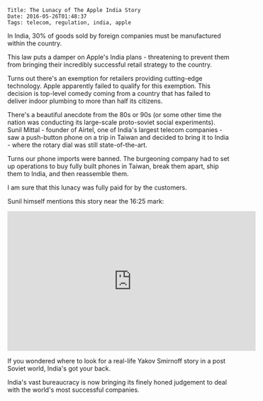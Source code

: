     Title: The Lunacy of The Apple India Story
    Date: 2016-05-26T01:48:37
    Tags: telecom, regulation, india, apple

In India, 30% of goods sold by foreign companies must be manufactured within the country.

This law puts a damper on Apple's India plans - threatening to prevent them from bringing their incredibly successful retail strategy to the country.

Turns out there's an exemption for retailers providing cutting-edge technology. Apple apparently failed to qualify for this exemption. This decision is top-level comedy coming from a country that has failed to deliver indoor plumbing to more than half its citizens.

There's a beautiful anecdote from the 80s or 90s (or some other time the nation was conducting its large-scale proto-soviet social experiments). Sunil Mittal - founder of Airtel, one of India's largest telecom companies - saw a push-button phone on a trip in Taiwan and decided to bring it to India - where the rotary dial was still state-of-the-art.

Turns our phone imports were banned. The burgeoning company had to set up operations to buy fully built phones in Taiwan, break them apart, ship them to India, and then reassemble them. 

I am sure that this lunacy was fully paid for by the customers.

Sunil himself mentions this story near the 16:25 mark:
<iframe width="560" height="315" src="https://www.youtube.com/embed/fHcb9I75tvw" frameborder="0" allowfullscreen></iframe>

If you wondered where to look for a real-life Yakov Smirnoff story in a post Soviet world, India's got your back.

India's vast bureaucracy is now bringing its finely honed judgement to deal with the world's most successful companies.
